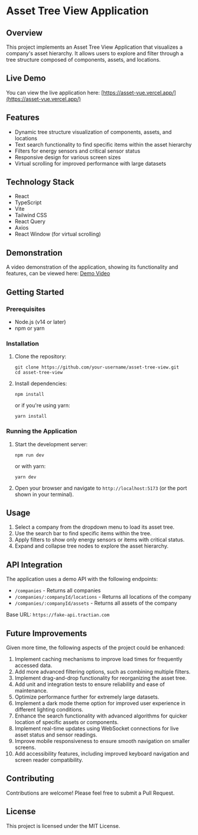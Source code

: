 # Asset Tree View Application

## Overview

This project implements an Asset Tree View Application that visualizes a company's asset hierarchy. It allows users to explore and filter through a tree structure composed of components, assets, and locations.

## Live Demo

You can view the live application here: [https://asset-vue.vercel.app/](https://asset-vue.vercel.app/)

## Features

- Dynamic tree structure visualization of components, assets, and locations
- Text search functionality to find specific items within the asset hierarchy
- Filters for energy sensors and critical sensor status
- Responsive design for various screen sizes
- Virtual scrolling for improved performance with large datasets

## Technology Stack

- React
- TypeScript
- Vite
- Tailwind CSS
- React Query
- Axios
- React Window (for virtual scrolling)

## Demonstration

A video demonstration of the application, showing its functionality and features, can be viewed here: [Demo Video](https://drive.google.com/file/d/1QkhTms5g_w_X1imS0dPYH3Z53VAKygHJ/view)

## Getting Started

### Prerequisites

- Node.js (v14 or later)
- npm or yarn

### Installation

1. Clone the repository:

   ```
   git clone https://github.com/your-username/asset-tree-view.git
   cd asset-tree-view
   ```

2. Install dependencies:
   ```
   npm install
   ```
   or if you're using yarn:
   ```
   yarn install
   ```

### Running the Application

1. Start the development server:

   ```
   npm run dev
   ```

   or with yarn:

   ```
   yarn dev
   ```

2. Open your browser and navigate to `http://localhost:5173` (or the port shown in your terminal).

## Usage

1. Select a company from the dropdown menu to load its asset tree.
2. Use the search bar to find specific items within the tree.
3. Apply filters to show only energy sensors or items with critical status.
4. Expand and collapse tree nodes to explore the asset hierarchy.

## API Integration

The application uses a demo API with the following endpoints:

- `/companies` - Returns all companies
- `/companies/:companyId/locations` - Returns all locations of the company
- `/companies/:companyId/assets` - Returns all assets of the company

Base URL: `https://fake-api.tractian.com`

## Future Improvements

Given more time, the following aspects of the project could be enhanced:

1. Implement caching mechanisms to improve load times for frequently accessed data.
2. Add more advanced filtering options, such as combining multiple filters.
3. Implement drag-and-drop functionality for reorganizing the asset tree.
4. Add unit and integration tests to ensure reliability and ease of maintenance.
5. Optimize performance further for extremely large datasets.
6. Implement a dark mode theme option for improved user experience in different lighting conditions.
7. Enhance the search functionality with advanced algorithms for quicker location of specific assets or components.
8. Implement real-time updates using WebSocket connections for live asset status and sensor readings.
9. Improve mobile responsiveness to ensure smooth navigation on smaller screens.
10. Add accessibility features, including improved keyboard navigation and screen reader compatibility.

## Contributing

Contributions are welcome! Please feel free to submit a Pull Request.

## License

This project is licensed under the MIT License.
